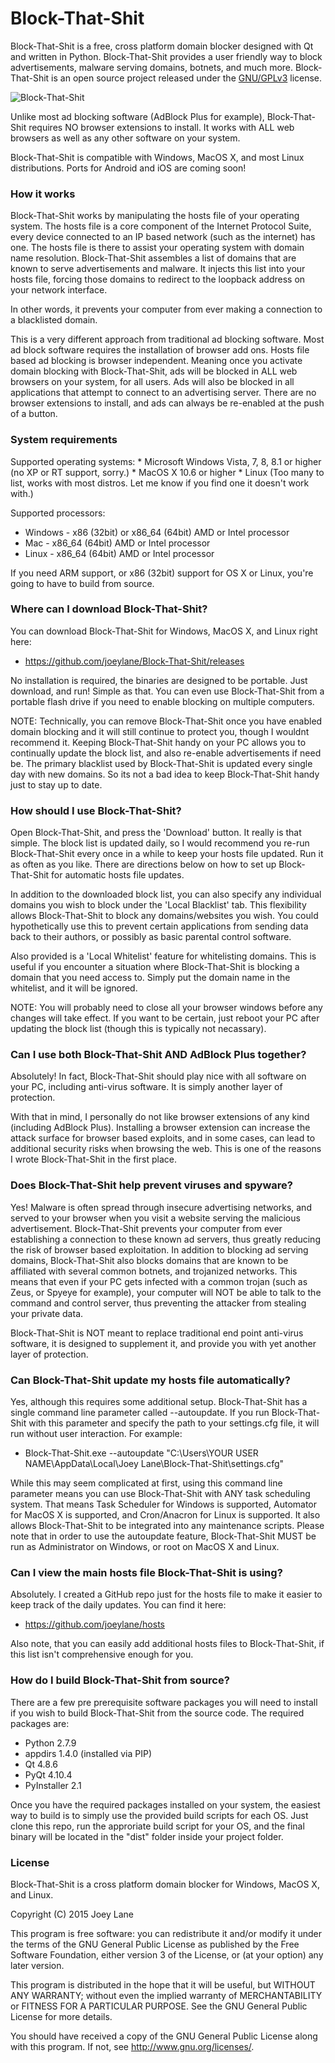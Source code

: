 Block-That-Shit
====================================
Block-That-Shit is a free, cross platform domain blocker designed with Qt and written in Python.  Block-That-Shit provides a user friendly way to block advertisements, malware serving domains, botnets, and much more.  Block-That-Shit is an open source project released under the [GNU/GPLv3](http://www.gnu.org/licenses/gpl.html) license.

![Block-That-Shit](https://raw.githubusercontent.com/joeylane/Block-That-Shit/master/screenshots/blockthatshit.jpg)

Unlike most ad blocking software (AdBlock Plus for example), Block-That-Shit requires NO browser extensions to install.  It works with ALL web browsers as well as any other software on your system.

Block-That-Shit is compatible with Windows, MacOS X, and most Linux distributions.  Ports for Android and iOS are coming soon!

<h3>How it works</h3>
Block-That-Shit works by manipulating the hosts file of your operating system.  The hosts file is a core component of the Internet Protocol Suite, every device connected to an IP based network (such as the internet) has one.  The hosts file is there to assist your operating system with domain name resolution.  Block-That-Shit assembles a list of domains that are known to serve advertisements and malware.  It injects this list into your hosts file, forcing those domains to redirect to the loopback address on your network interface.

In other words, it prevents your computer from ever making a connection to a blacklisted domain.

This is a very different approach from traditional ad blocking software.  Most ad block software requires the installation of browser add ons.  Hosts file based ad blocking is browser independent.  Meaning once you activate domain blocking with Block-That-Shit, ads will be blocked in ALL web browsers on your system, for all users.  Ads will also be blocked in all applications that attempt to connect to an advertising server.  There are no browser extensions to install, and ads can always be re-enabled at the push of a button.

<h3>System requirements</h3>
Supported operating systems:
* Microsoft Windows Vista, 7, 8, 8.1 or higher (no XP or RT support, sorry.)
* MacOS X 10.6 or higher
* Linux (Too many to list, works with most distros.  Let me know if you find one it doesn't work with.)

Supported processors:
* Windows - x86 (32bit) or x86_64 (64bit) AMD or Intel processor
* Mac - x86_64 (64bit) AMD or Intel processor
* Linux - x86_64 (64bit) AMD or Intel processor

If you need ARM support, or x86 (32bit) support for OS X or Linux, you're going to have to build from source.

<h3>Where can I download Block-That-Shit?</h3>
You can download Block-That-Shit for Windows, MacOS X, and Linux right here:

* https://github.com/joeylane/Block-That-Shit/releases

No installation is required, the binaries are designed to be portable.  Just download, and run!  Simple as that.  You can even use Block-That-Shit from a portable flash drive if you need to enable blocking on multiple computers.

NOTE:  Technically, you can remove Block-That-Shit once you have enabled domain blocking and it will still continue to protect you, though I wouldnt recommend it.  Keeping Block-That-Shit handy on your PC allows you to continually update the block list, and also re-enable advertisements if need be.  The primary blacklist used by Block-That-Shit is updated every single day with new domains.  So its not a bad idea to keep Block-That-Shit handy just to stay up to date.

<h3>How should I use Block-That-Shit?</h3>
Open Block-That-Shit, and press the 'Download' button.  It really is that simple.  The block list is updated daily, so I would recommend you re-run Block-That-Shit every once in a while to keep your hosts file updated.  Run it as often as you like.  There are directions below on how to set up Block-That-Shit for automatic hosts file updates.

In addition to the downloaded block list, you can also specify any individual domains you wish to block under the 'Local Blacklist' tab.  This flexibility allows Block-That-Shit to block any domains/websites you wish.  You could hypothetically use this to prevent certain applications from sending data back to their authors, or possibly as basic parental control software.

Also provided is a 'Local Whitelist' feature for whitelisting domains.  This is useful if you encounter a situation where Block-That-Shit is blocking a domain that you need access to.  Simply put the domain name in the whitelist, and it will be ignored.

NOTE:  You will probably need to close all your browser windows before any changes will take effect.  If you want to be certain, just reboot your PC after updating the block list (though this is typically not necassary).

<h3>Can I use both Block-That-Shit AND AdBlock Plus together?</h3>
Absolutely!  In fact, Block-That-Shit should play nice with all software on your PC, including anti-virus software.  It is simply another layer of protection.

With that in mind, I personally do not like browser extensions of any kind (including AdBlock Plus).  Installing a browser extension can increase the attack surface for browser based exploits, and in some cases, can lead to additional security risks when browsing the web.  This is one of the reasons I wrote Block-That-Shit in the first place.

<h3>Does Block-That-Shit help prevent viruses and spyware?</h3>
Yes!  Malware is often spread through insecure advertising networks, and served to your browser when you visit a website serving the malicious advertisement.  Block-That-Shit prevents your computer from ever establishing a connection to these known ad servers, thus greatly reducing the risk of browser based exploitation.  In addition to blocking ad serving domains, Block-That-Shit also blocks domains that are known to be affiliated with several common botnets, and trojanized networks.  This means that even if your PC gets infected with a common trojan (such as Zeus, or Spyeye for example), your computer will NOT be able to talk to the command and control server, thus preventing the attacker from stealing your private data.

Block-That-Shit is NOT meant to replace traditional end point anti-virus software, it is designed to supplement it, and provide you with yet another layer of protection.

<h3>Can Block-That-Shit update my hosts file automatically?</h3>
Yes, although this requires some additional setup.  Block-That-Shit has a single command line parameter called --autoupdate.  If you run Block-That-Shit with this parameter and specify the path to your settings.cfg file, it will run without user interaction.  For example:

* Block-That-Shit.exe --autoupdate "C:\Users\YOUR USER NAME\AppData\Local\Joey Lane\Block-That-Shit\settings.cfg"

While this may seem complicated at first, using this command line parameter means you can use Block-That-Shit with ANY task scheduling system.  That means Task Scheduler for Windows is supported, Automator for MacOS X is supported, and Cron/Anacron for Linux is supported.  It also allows Block-That-Shit to be integrated into any maintenance scripts.  Please note that in order to use the autoupdate feature, Block-That-Shit MUST be run as Administrator on Windows, or root on MacOS X and Linux.

<h3>Can I view the main hosts file Block-That-Shit is using?</h3>
Absolutely.  I created a GitHub repo just for the hosts file to make it easier to keep track of the daily updates.  You can find it here:

* https://github.com/joeylane/hosts

Also note, that you can easily add additional hosts files to Block-That-Shit, if this list isn't comprehensive enough for you.

<h3>How do I build Block-That-Shit from source?</h3>
There are a few pre prerequisite software packages you will need to install if you wish to build Block-That-Shit from the source code.  The required packages are:

* Python 2.7.9
* appdirs 1.4.0 (installed via PIP)
* Qt 4.8.6
* PyQt 4.10.4
* PyInstaller 2.1

Once you have the required packages installed on your system, the easiest way to build is to simply use the provided build scripts for each OS.  Just clone this repo, run the approriate build script for your OS, and the final binary will be located in the "dist" folder inside your project folder.

<h3>License</h3>
Block-That-Shit is a cross platform domain blocker for Windows, MacOS X, and Linux.

Copyright (C) 2015 Joey Lane

This program is free software: you can redistribute it and/or modify
it under the terms of the GNU General Public License as published by
the Free Software Foundation, either version 3 of the License, or
(at your option) any later version.

This program is distributed in the hope that it will be useful,
but WITHOUT ANY WARRANTY; without even the implied warranty of
MERCHANTABILITY or FITNESS FOR A PARTICULAR PURPOSE.  See the
GNU General Public License for more details.

You should have received a copy of the GNU General Public License
along with this program.  If not, see <http://www.gnu.org/licenses/>.